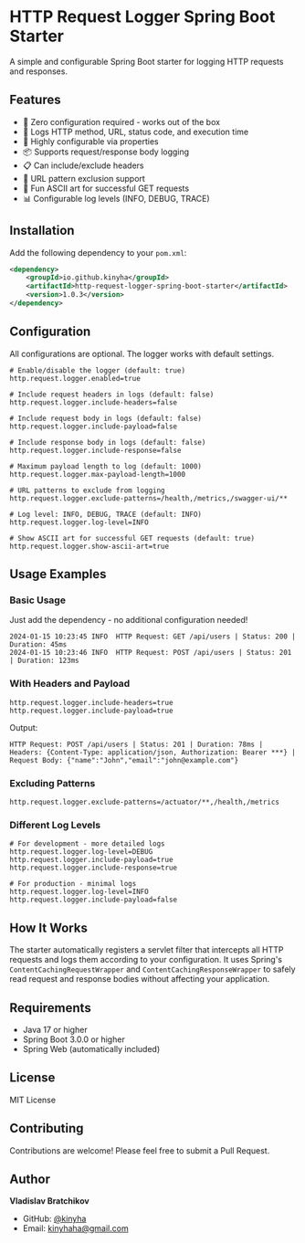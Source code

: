 # HTTP Request Logger Spring Boot Starter

A simple and configurable Spring Boot starter for logging HTTP requests and responses.

## Features

- 🚀 Zero configuration required - works out of the box
- 📝 Logs HTTP method, URL, status code, and execution time
- 🔧 Highly configurable via properties
- 📦 Supports request/response body logging
- 📋 Can include/exclude headers
- 🎯 URL pattern exclusion support
- 🎨 Fun ASCII art for successful GET requests
- 📊 Configurable log levels (INFO, DEBUG, TRACE)

## Installation

Add the following dependency to your `pom.xml`:

```xml
<dependency>
    <groupId>io.github.kinyha</groupId>
    <artifactId>http-request-logger-spring-boot-starter</artifactId>
    <version>1.0.3</version>
</dependency>
```

## Configuration

All configurations are optional. The logger works with default settings.

```properties
# Enable/disable the logger (default: true)
http.request.logger.enabled=true

# Include request headers in logs (default: false)
http.request.logger.include-headers=false

# Include request body in logs (default: false)
http.request.logger.include-payload=false

# Include response body in logs (default: false)
http.request.logger.include-response=false

# Maximum payload length to log (default: 1000)
http.request.logger.max-payload-length=1000

# URL patterns to exclude from logging
http.request.logger.exclude-patterns=/health,/metrics,/swagger-ui/**

# Log level: INFO, DEBUG, TRACE (default: INFO)
http.request.logger.log-level=INFO

# Show ASCII art for successful GET requests (default: true)
http.request.logger.show-ascii-art=true
```

## Usage Examples

### Basic Usage

Just add the dependency - no additional configuration needed!

```
2024-01-15 10:23:45 INFO  HTTP Request: GET /api/users | Status: 200 | Duration: 45ms
2024-01-15 10:23:46 INFO  HTTP Request: POST /api/users | Status: 201 | Duration: 123ms
```

### With Headers and Payload

```properties
http.request.logger.include-headers=true
http.request.logger.include-payload=true
```

Output:
```
HTTP Request: POST /api/users | Status: 201 | Duration: 78ms | Headers: {Content-Type: application/json, Authorization: Bearer ***} | Request Body: {"name":"John","email":"john@example.com"}
```

### Excluding Patterns

```properties
http.request.logger.exclude-patterns=/actuator/**,/health,/metrics
```

### Different Log Levels

```properties
# For development - more detailed logs
http.request.logger.log-level=DEBUG
http.request.logger.include-payload=true
http.request.logger.include-response=true

# For production - minimal logs
http.request.logger.log-level=INFO
http.request.logger.include-payload=false
```

## How It Works

The starter automatically registers a servlet filter that intercepts all HTTP requests and logs them according to your configuration. It uses Spring's `ContentCachingRequestWrapper` and `ContentCachingResponseWrapper` to safely read request and response bodies without affecting your application.

## Requirements

- Java 17 or higher
- Spring Boot 3.0.0 or higher
- Spring Web (automatically included)

## License

MIT License

## Contributing

Contributions are welcome! Please feel free to submit a Pull Request.

## Author

**Vladislav Bratchikov**
- GitHub: [@kinyha](https://github.com/kinyha)
- Email: kinyhaha@gmail.com